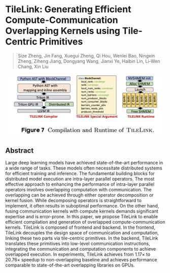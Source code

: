 # TileLink: Generating Efficient Compute-Communication Overlapping Kernels using Tile-Centric Primitives

> Size Zheng, Jin Fang, Xuegui Zheng, Qi Hou, Wenlei Bao, Ningxin Zheng, Ziheng Jiang, Dongyang Wang, Jianxi Ye, Haibin Lin, Li-Wen Chang, Xin Liu

<p align="center">
<img src="fig7.png" width="600" title="blank">
</p>

## Abstract

Large deep learning models have achieved state-of-the-art performance in a
wide range of tasks. These models often necessitate distributed systems for
efficient training and inference. The fundamental building blocks for
distributed model execution are intra-layer parallel operators. The most
effective approach to enhancing the performance of intra-layer parallel
operators involves overlapping computation with communication. The overlapping
can be achieved through either operator decomposition or kernel fusion. While
decomposing operators is straightforward to implement, it often results in
suboptimal performance. On the other hand, fusing communication kernels with
compute kernels demands significant expertise and is error-prone.
  In this paper, we propose TileLink to enable efficient compilation and
generation of overlapped compute-communication kernels. TileLink is composed of
frontend and backend. In the frontend, TileLink decouples the design space of
communication and computation, linking these two parts via tile-centric
primitives. In the backend, TileLink translates these primitives into low-level
communication instructions, integrating the communication and computation
components to achieve overlapped execution. In experiments, TileLink achieves
from $1.17\times$ to $20.76\times$ speedup to non-overlapping baseline and
achieves performance comparable to state-of-the-art overlapping libraries on
GPUs.
